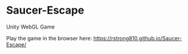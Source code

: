 # Saucer-Escape
Unity WebGL Game

Play the game in the browser here: https://rstrong810.github.io/Saucer-Escape/
